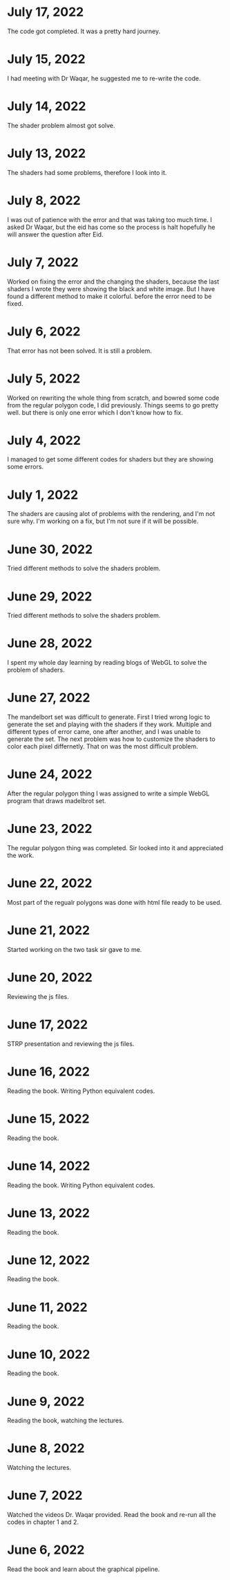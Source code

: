 # July 17, 2022

The code got completed. It was a pretty hard journey.

# July 15, 2022

I had meeting with Dr Waqar, he suggested me to re-write the code.

# July 14, 2022

The shader problem almost got solve.

# July 13, 2022

The shaders had some problems, therefore I look into it.

# July 8, 2022

I was out of patience with the error and that was taking too much time. I asked Dr Waqar, but the eid has come so the process is halt hopefully he will answer the question after Eid.

# July 7, 2022

Worked on fixing the error and the changing the shaders, because the last shaders I wrote they were showing the black and white image. But I have found a different method to make it colorful. before the error need to be fixed.

# July 6, 2022

That error has not been solved. It is still a problem.

# July 5, 2022

Worked on rewriting the whole thing from scratch, and bowred some code from the regular polygon code, I did previously. Things seems to go pretty well. but there is only one error which I don't know how to fix.

# July 4, 2022

I managed to get some different codes for shaders but they are showing some errors.

# July 1, 2022

The shaders are causing alot of problems with the rendering, and I'm not sure why. I'm working on a fix, but I'm not sure if it will be possible.

# June 30, 2022

Tried different methods to solve the shaders problem.

# June 29, 2022

Tried different methods to solve the shaders problem.

# June 28, 2022

I spent my whole day learning by reading blogs of WebGL to solve the problem of shaders.

# June 27, 2022

The mandelbort set was difficult to generate. First I tried wrong logic to generate the set and playing with the shaders if they work. Multiple and different types of error came, one after another, and I was unable to generate the set. The next problem was how to customize the shaders to color each pixel differnetly. That on was the most difficult problem.

# June 24, 2022

After the regular polygon thing I was assigned to write a simple WebGL program that draws madelbrot set.

# June 23, 2022

The regular polygon thing was completed. Sir looked into it and appreciated the work.

# June 22, 2022

Most part of the regualr polygons was done with html file ready to be used.

# June 21, 2022

Started working on the two task sir gave to me.

# June 20, 2022

Reviewing the js files.

# June 17, 2022

STRP presentation and reviewing the js files.

# June 16, 2022

Reading the book. Writing Python equivalent codes.

# June 15, 2022

Reading the book.

# June 14, 2022

Reading the book. Writing Python equivalent codes.

# June 13, 2022

Reading the book.

# June 12, 2022

Reading the book.

# June 11, 2022

Reading the book.

# June 10, 2022

Reading the book.

# June 9, 2022

Reading the book, watching the lectures.

# June 8, 2022

Watching the lectures.

# June 7, 2022

Watched the videos Dr. Waqar provided.
Read the book and re-run all the codes in chapter 1 and 2.

# June 6, 2022

Read the book and learn about the graphical pipeline.

